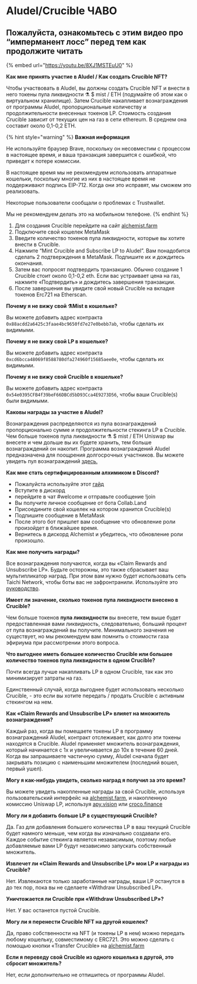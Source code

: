 # Aludel/Crucible ЧАВО

## **Пожалуйста, ознакомьтесь с этим видео про “имперманент лосс” перед тем как продолжите читать**

{% embed url="https://youtu.be/8XJ1MSTEuU0" %}

**Как мне принять участие в Aludel / Как создать Crucible NFT?**

Чтобы участвовать в Aludel, вы должны создать Crucible NFT и внести в него токены пула ликвидности ⚗️ $ mist / ETH \(подумайте об этом как о виртуальном хранилище\). Затем Crucible накапливает вознаграждения от программы Aludel, пропорциональные количеству и продолжительности внесенных токенов LP. Стоимость создания Crucible зависит от текущих цен на газ в сети ethereum. В среднем она составит около 0,1-0,2 ETH.

{% hint style="warning" %}
**Важная информация** 

Не используйте браузер Brave, поскольку он несовместим с процессом в настоящее время, и ваша транзакция завершится с ошибкой, что приведет к потере комиссии.

В настоящее время мы не рекомендуем использовать аппаратные кошельки, поскольку многие из них в настоящее время не поддерживают подпись EIP-712. Когда они это исправят, мы сможем это реализовать.

Некоторые пользователи сообщали о проблемах с Trustwallet.

Мы не рекомендуем делать это на мобильном телефоне.
{% endhint %}

1. Для создания Crucible перейдите на сайт [alchemist.farm](https://alchemist.farm/)
2. Подключите свой кошелек MetaMask
3. Введите количество токенов пула ликвидности, которые вы хотите внести в Crucible.
4. Нажмите “Mint Crucible and Subscribe LP to Aludel”. Вам понадобится сделать 2 подтверждения в MetaMask. Подпишите их и дождитесь окончания.  
5. Затем вас попросят подтвердить транзакцию. Обычно создание 1 Crucible стоит около 0,1-0,2 eth. Если вас устраивает цена на газ, нажмите «Подтвердить» и дождитесь завершения транзакции.
6. После завершения вы увидите свой новый Crucible на вкладке токенов Erc721 на Etherscan.

**Почему я не вижу свой ⚗️Mist в кошельке?**

Вы можете добавить адрес контракта `0x88acdd2a6425c3faae4bc9650fd7e27e0bebb7ab`, чтобы сделать их видимыми.

**Почему я не вижу свой LP в кошельке?**

Вы можете добавить адрес контракта `0xcd6bcca48069f8588780dfa274960f15685aee0e`, чтобы сделать их видимыми.

**Почему я не вижу свой Crucible в кошельке?**

Вы можете добавить адрес контракта `0x54e0395CFB4f39beF66DBCd5bD93Cca4E9273D56`, чтобы ваши Crucible\(s\) были видимыми.

**Каковы награды за участие в Aludel?**

Вознаграждения распределяются из пула вознаграждений пропорционально сумме и продолжительности стекинга LP в Crucible. Чем больше токенов пула ликвидности ⚗️ $ mist / ETH Uniswap вы внесете и чем дольше вы их будете хранить, тем больше вознаграждений он накопит. Программа вознаграждений Aludel предназначена для поощрения долгосрочных участников. Вы можете увидеть пул вознаграждений [здесь.](https://etherscan.io/address/0x04108d6e9a51bec5170f8fd953a156cf754ba541)

**Как мне стать сертифицированным алхимиком в Discord?**

* Пожалуйста используйте этот [гайд](https://hackmd.io/@alchemistcoin/H1qJBNwLO)
* Вступите в дискорд
* перейдите в чат \#welcome и отправьте сообщение !join
* Вы получите личное сообщение от бота Collab.Land
* Присоедините свой кошелек на котором хранится Crucible\(s\)
* Подпишите сообщение в MetaMask
* После этого бот пришлет вам сообщение что обновление роли произойдет в ближайшее время.
* Вернитесь в дискорд Alchemist и убедитесь, что обновление роли произошло.

**Как мне получить награды?**

Все вознаграждения получаются, когда вы «Claim Rewards and Unsubscribe LP». Будьте осторожны, это также сбрасывает ваш мультипликатор наград. При этом вам нужно будет использовать сеть Taichi Network, чтобы боты вас не зафронтранили. Используйте это [руководство](kak-poluchit-voznagrazhdenie-i-otmenit-podpisku-lp-tokenov-iz-aludel-ispolzuya-set-taichi.md).

**Имеет ли значение, сколько токенов пула ликвидности внесено в Crucible?**

Чем больше токенов **пула ликвидности** вы внесете, тем выше будет предоставленная вами ликвидность, следовательно, больший процент от пула вознаграждений вы получите. Минимального значения не существует, но мы рекомендуем вам помнить о стоимости газа эфириума при рассмотрении этого вопроса.

**Что выгоднее иметь большее количество Crucible или большее количество токенов пула ликвидности в одном Crucible?**

Почти всегда лучше накапливать LP в одном Crucible, так как это минимизирует затраты на газ.

Единственный случай, когда выгоднее будет использовать несколько Crucible, - это если вы хотите передать / продать Crucible с активным стекингом на нем.

**Как «Claim Rewards and Unsubscribe LP» влияет на множитель вознаграждения?**

Каждый раз, когда вы помещаете токены LP в программу вознаграждений Aludel, контракт отслеживает, как долго эти токены находятся в Crucible. Aludel применяет множитель вознаграждения, который начинается с 1x и увеличивается до 10x в течение 60 дней. Когда вы запрашиваете частичную сумму, Aludel сначала будет закрывать позицию с наименьшим множителем \(последний вошел, первый ушел\).

**Могу я как-нибудь увидеть, сколько наград я получил за это время?**

Вы можете увидеть накопленные награды за свой Crucible, используя пользовательский интерфейс на [alchemist.farm](https://alchemist.farm), и накопленную комиссию Uniswap LP, используя [apy.vision](https://apy.vision/) или [croco.finance](https://croco.finance/)

**Могу ли я добавить больше LP в существующий Crucible?**

Да. Газ для добавления большего количества LP в ваш текущий Crucible будет намного меньше, чем когда вы изначально создавали его. Каждое событие стекинга является независимым, поэтому любые добавляемые вами LP будут независимо запускать собственный множитель.

**Извлечет ли «Claim Rewards and Unsubscribe LP» мои LP и награды из Crucible?**

Нет. Извлекаются только заработанные награды, ваши LP останутся в до тех пор, пока вы не сделаете «Withdraw Unsubscribed LP».

**Уничтожается ли Crucible при «Withdraw Unsubscribed LP»?**

Нет. У вас останется пустой Crucible.

**Могу ли я перенести Crucible NFT на другой кошелек?**

Да, право собственности на NFT \(и токены LP в нем\) можно передать любому кошельку, совместимому с ERC721. Это можно сделать с помощью кнопки «Transfer Crucible» на [alchemist.farm](https://alchemist.farm/)

**Если я переведу свой Crucible из одного кошелька в другой, это сбросит множитель?**

Нет, если дополнительно не отпишитесь от программы Aludel.


